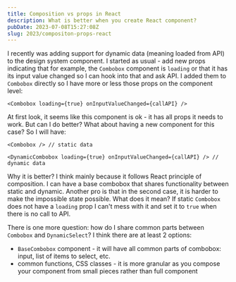 ```yaml
---
title: Composition vs props in React
description: What is better when you create React component?
pubDate: 2023-07-08T15:27:08Z
slug: 2023/compositon-props-react
---
```


I recently was adding support for dynamic data (meaning loaded from API) to the design system component. I started as usual - add new props indicating that for example, the `Combobox` component is `loading` or that it has its input value changed so I can hook into that and ask API. I added them to `Combobox` directly so I have more or less those props on the component level:

```tsx
<Combobox loading={true} onInputValueChanged={callAPI} />
```

At first look, it seems like this component is ok - it has all props it needs to work. But can I do better? What about having a new component for this case? So I will have:

```tsx
<Combobox /> // static data

<DynamicCombobox loading={true} onInputValueChanged={callAPI} /> // dynamic data
```

Why it is better? I think mainly because it follows React principle of composition. I can have a base combobox that shares functionality between static and dynamic. Another pro is that in the second case, it is harder to make the impossible state possible. What does it mean? If static `Combobox` does not have a `loading` prop I can't mess with it and set it to `true` when there is no call to API.

There is one more question: how do I share common parts between `Combobox` and `DynamicSelect`? I think there are at least 2 options:

- `BaseCombobox` component - it will have all common parts of combobox: input, list of items to select, etc.
- common functions, CSS classes - it is more granular as you compose your component from small pieces rather than full component
